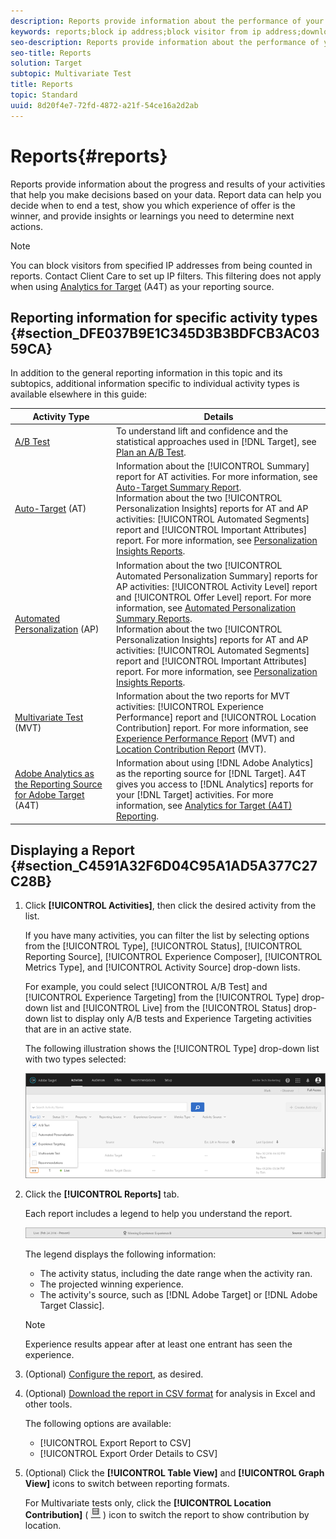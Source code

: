 ```yaml
---
description: Reports provide information about the performance of your activities.
keywords: reports;block ip address;block visitor from ip address;download reports;csv
seo-description: Reports provide information about the performance of your activities
seo-title: Reports
solution: Target
subtopic: Multivariate Test
title: Reports
topic: Standard
uuid: 8d20f4e7-72fd-4872-a21f-54ce16a2d2ab
---
```


# Reports{#reports}

Reports provide information about the progress and results of your activities that help you make decisions based on your data. Report data can help you decide when to end a test, show you which experience of offer is the winner, and provide insights or learnings you need to determine next actions.

>[!NOTE]
>
>You can block visitors from specified IP addresses from being counted in reports. Contact Client Care to set up IP filters. This filtering does not apply when using [Analytics for Target](../c-integrating-target-with-mac/a4t/a4t.md#concept_7540C8C04259434AB6EE33B09F47A1DE) (A4T) as your reporting source.

## Reporting information for specific activity types {#section_DFE037B9E1C345D3B3BDFCB3AC0359CA}

In addition to the general reporting information in this topic and its subtopics, additional information specific to individual activity types is available elsewhere in this guide:

| Activity Type | Details |
|--- |--- |
|[A/B Test](/help/c-activities/t-test-ab/test-ab.md)|To understand lift and confidence and the statistical approaches used in [!DNL Target], see [Plan an A/B Test](/help/c-activities/t-test-ab/sample-size-determination.md).|
|[Auto-Target](/help/c-activities/auto-target-to-optimize.md) (AT)|Information about the [!UICONTROL Summary] report for AT activities. For more information, see [Auto-Target Summary Report](/help/c-reports/auto-target-summary-report.md).<br>Information about the two [!UICONTROL Personalization Insights] reports for AT and AP activities: [!UICONTROL Automated Segments] report and [!UICONTROL Important Attributes] report. For more information, see [Personalization Insights Reports](/help/c-reports/c-personalization-insights-reports/personalization-insights-reports.md).|
|[Automated Personalization](/help/c-activities/t-automated-personalization/automated-personalization.md) (AP)|Information about the two [!UICONTROL Automated Personalization Summary] reports for AP activities: [!UICONTROL Activity Level] report and [!UICONTROL Offer Level] report. For more information, see [Automated Personalization Summary Reports](/help/c-reports/reports-ap.md).<br>Information about the two [!UICONTROL Personalization Insights] reports for AT and AP activities: [!UICONTROL Automated Segments] report and [!UICONTROL Important Attributes] report. For more information, see [Personalization Insights Reports](/help/c-reports/c-personalization-insights-reports/personalization-insights-reports.md).|
|[Multivariate Test](/help/c-activities/c-multivariate-testing/multivariate-testing.md) (MVT)|Information about the two reports for MVT activities: [!UICONTROL Experience Performance] report and [!UICONTROL Location Contribution] report. For more information, see [Experience Performance Report](/help/c-reports/experience-performance-report.md) (MVT) and  [Location Contribution Report](/help/c-reports/location-contribution-report.md) (MVT).|
|[Adobe Analytics as the Reporting Source for Adobe Target](/help/c-integrating-target-with-mac/a4t/a4t.md) (A4T)|Information about using [!DNL Adobe Analytics] as the reporting source for [!DNL Target]. A4T gives you access to [!DNL Analytics] reports for your [!DNL Target] activities. For more information, see [Analytics for Target (A4T) Reporting](/help/c-reports/analytics-for-target-a4t-reporting.md).|

## Displaying a Report {#section_C4591A32F6D04C95A1AD5A377C27C28B}

1. Click **[!UICONTROL Activities]**, then click the desired activity from the list.

   If you have many activities, you can filter the list by selecting options from the [!UICONTROL Type], [!UICONTROL Status], [!UICONTROL Reporting Source], [!UICONTROL Experience Composer], [!UICONTROL Metrics Type], and [!UICONTROL Activity Source] drop-down lists.

   For example, you could select [!UICONTROL A/B Test] and [!UICONTROL Experience Targeting] from the [!UICONTROL Type] drop-down list and [!UICONTROL Live] from the [!UICONTROL Status] drop-down list to display only A/B tests and Experience Targeting activities that are in an active state.

   The following illustration shows the [!UICONTROL Type] drop-down list with two types selected:

   ![](assets/report_filters.png)

1. Click the **[!UICONTROL Reports]** tab.

   Each report includes a legend to help you understand the report.

   ![](assets/report_menu_bar.png)

   The legend displays the following information:

    * The activity status, including the date range when the activity ran.
    * The projected winning experience. 
    * The activity's source, such as [!DNL Adobe Target] or [!DNL Adobe Target Classic].

   >[!NOTE]
   >
   >Experience results appear after at least one entrant has seen the experience.

1. (Optional) [Configure the report](../c-reports/c-report-settings/report-settings.md#concept_4BB6A7FDAB6F4806A632F9CD989B8BFA), as desired. 
1. (Optional) [Download the report in CSV format](../c-reports/downloading-data-in-csv-file.md#concept_3F276FF2BBB2499388F97451D6DE2E75) for analysis in Excel and other tools.

   The following options are available:

    * [!UICONTROL Export Report to CSV]
    * [!UICONTROL Export Order Details to CSV]

1. (Optional) Click the **[!UICONTROL Table View]** and **[!UICONTROL Graph View]** icons to switch between reporting formats.

   For Multivariate tests only, click the **[!UICONTROL Location Contribution]** ( ![Location Contribution icon](assets/icon_location_contribution.png) ) icon to switch the report to show contribution by location.
